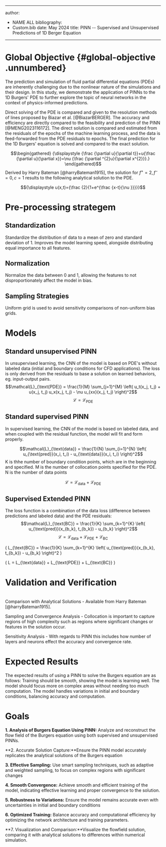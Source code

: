  ---
author:
- NAME ALL
bibliography:
- Custom.bib
date: May 2024
title: PINN -- Supervised and Unsupervised Predictions of 1D Berger
  Equation
---

# Global Objective {#global-objective .unnumbered}

The prediction and simulation of fluid partial differential equations
(PDEs) are inherently challenging due to the nonlinear nature of the
simulations and their design. In this study, we demonstrate the
application of PINNs to the 1D Burgers' PDE to further explore the topic
of neural networks in the context of physics-informed predictions.

Direct solving of the PDE is compared and given to the resolution
methods of lines proposed by Biazar et al. [@BiazarBERGER]. The accuracy
and efficiency are directly compared to the feasibility and prediction
of the PINN [@MENG2023116172]. The direct solution is compared and
estimated from the residuals of the epochs of the machine learning
process, and the data is feed-forwarded from the PDE residuals to
epochs. The final prediction for the 1D Burgers' equation is solved and
compared to the exact solution.

$$\begin{gathered}
    {\displaystyle {\frac {\partial u}{\partial t}}+u{\frac {\partial u}{\partial x}}=\nu {\frac {\partial ^{2}u}{\partial x^{2}}}.}
\end{gathered}$$ Derived by Harry Bateman [@harryBateman1915], the
solution for $f^{+}=2, f^{-}=0, c=1$ results to the following analytical
solution to the PDE.

$${\displaystyle u(x,t)={\frac {2}{1+e^{\frac {x-t}{\nu }}}}}$$

# Pre-processing strategem

## Standardization

Standardize the distribution of data to a mean of zero and standard
deviation of 1. Improves the model learning speed, alongside
distributing equal importance to all features.

## Normalization

Normalize the data between 0 and 1, allowing the features to not
disproportionately affect the model in bias.

## Sampling Strategies

Uniform grid is used to avoid sensitivity comparisons of non-uniform
bias grids.

# Models

## Standard unsupervised PINN

In unsupervised learning, the CNN of the model is based on PDE's without
labeled data (initial and boundary conditions for CFD applications). The
loss is only derived from the residuals to base a solution on learned
behaviors, eg. input-output pairs.
$$\mathcal{L}_{\text{PDE}} = \frac{1}{M} \sum_{j=1}^{M} \left( u_t(x_j, t_j) + u(x_j, t_j) u_x(x_j, t_j) - \nu u_{xx}(x_j, t_j) \right)^2$$
$$\mathcal{L} = \mathcal{L}_{\text{PDE}}$$

##  Standard supervised PINN

In supervised learning, the CNN of the model is based on labeled data,
and when coupled with the residual function, the model will fit and form
properly.

$$\mathcal{L}_{\text{data}} = \frac{1}{N} \sum_{i=1}^{N} \left( u_{\text{pred}}(x_i, t_i) - u_{\text{data}}(x_i, t_i) \right)^2$$
K is thhe number of boundary condition points, which are in the
beginning and specified. M is the number of collocation points specified
for the PDE. N is the number of data points

$$\mathcal{L} = \mathcal{L}_{\text{data}} + \mathcal{L}_{\text{PDE}}$$

## Supervised Extended PINN

The loss function is a combination of the data loss (difference between
predictions and labeled data) and the PDE residuals:
$$\mathcal{L}_{\text{BC}} = \frac{1}{K} \sum_{k=1}^{K} \left( u_{\text{pred}}(x_{b_k}, t_{b_k}) - u_{b_k} \right)^2$$
$$\mathcal{L} = \mathcal{L}_{\text{data}} + \mathcal{L}_{\text{PDE}} + \mathcal{L}_{\text{BC}}$$

\( L_{\text{BC}} = \frac{1}{K} \sum_{k=1}^{K} \left( u_{\text{pred}}(x_{b_k}, t_{b_k}) - u_{b_k} \right)^2 \)

\( L = L_{\text{data}} + L_{\text{PDE}} + L_{\text{BC}} \)



# Validation and Verification

\
Comparison with Analytical Solutions - Available from Harry Bateman
[@harryBateman1915].

Sampling and Convergence Analysis - Collocation is important to capture
regions of high complexity such as regions where significant changes or
features in the solution occur.

Sensitivity Analysis - With regards to PINN this includes how number of
layers and neurons effect the accuracy and convergence rate.

# Expected Results

The expected results of using a PINN to solve the Burgers equation are
as follows: Training should be smooth, showing the model is learning
well. The model should focus more on complex areas without needing too
much computation. The model handles variations in initial and boundary
conditions, balancing accuracy and computation.

# Goals

**1. Analysis of Burgers Equation Using PINN:** Analyze and reconstruct
the flow field of the Burgers equation using both supervised and
unsupervised PINNs.

**2. Accurate Solution Capture:**Ensure the PINN model accurately
replicates the analytical solutions of the Burgers equation

**3. Effective Sampling:** Use smart sampling techniques, such as
adaptive and weighted sampling, to focus on complex regions with
significant changes

**4. Smooth Convergence:** Achieve smooth and efficient training of the
model, indicating effective learning and proper convergence to the
solution.

**5. Robustness to Variations:** Ensure the model remains accurate even
with uncertainties in initial and boundary conditions

**6. Optimized Training:** Balance accuracy and computational efficiency
by optimizing the network architecture and training parameters.

**7. Visualization and Comparison:**Visualize the flowfield solution,
comparing it with analytical solutions to differences within numerical
simulation.
